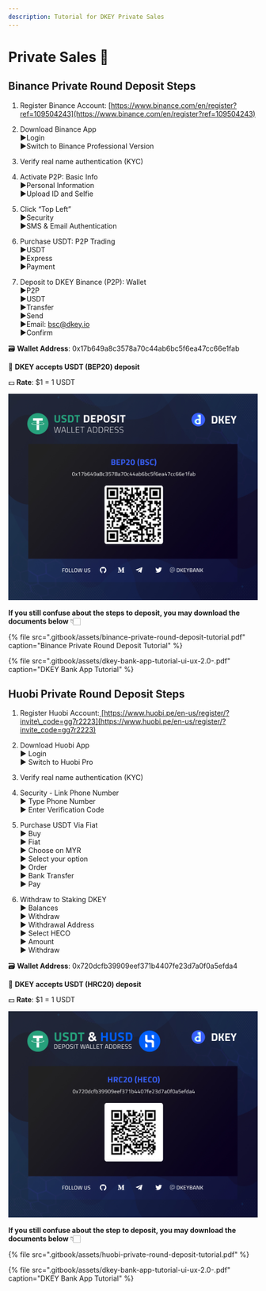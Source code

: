 ```yaml
---
description: Tutorial for DKEY Private Sales
---
```


# Private Sales 🎯

## **Binance Private Round Deposit Steps**

1. Register Binance Account: [https://www.binance.com/en/register?ref=109504243](https://www.binance.com/en/register?ref=109504243) 

2. Download Binance App   
    ▶Login   
    ▶Switch to Binance Professional Version  
  
3. Verify real name authentication \(KYC\)  
  
4. Activate P2P: Basic Info   
    ▶Personal Information   
    ▶Upload ID and Selfie  
  
5. Click “Top Left”   
    ▶Security   
    ▶SMS & Email Authentication  
  
6. Purchase USDT: P2P Trading   
    ▶USDT   
    ▶Express   
    ▶Payment  
  
7. Deposit to DKEY Binance \(P2P\): Wallet   
    ▶P2P  
    ▶USDT  
    ▶Transfer  
    ▶Send  
    ▶Email: bsc@dkey.io  
    ▶Confirm



🗃 **Wallet Address**: 0x17b649a8c3578a70c44ab6bc5f6ea47cc66e1fab

🔑 **DKEY accepts USDT \(BEP20\) deposit**

💵 **Rate**: $1 = 1 USDT

![](.gitbook/assets/usdt-deposit-poster_bep20.jpg)

**If you still confuse about the steps to deposit, you may download the documents below** 👇🏻 

{% file src=".gitbook/assets/binance-private-round-deposit-tutorial.pdf" caption="Binance Private Round Deposit Tutorial" %}

{% file src=".gitbook/assets/dkey-bank-app-tutorial-ui-ux-2.0-.pdf" caption="DKEY Bank App Tutorial" %}

## Huobi Private Round Deposit Steps

1. Register Huobi Account:[ ](https://bit.ly/3gdMois)[https://www.huobi.pe/en-us/register/?invite\_code=gg7r2223](https://www.huobi.pe/en-us/register/?invite_code=gg7r2223)

2. Download Huobi App  
   ▶ Login   
   ▶ Switch to Huobi Pro

3. Verify real name authentication \(KYC\)

4. Security - Link Phone Number  
   ▶ Type Phone Number  
   ▶ Enter Verification Code

5. Purchase USDT Via Fiat  
   ▶ Buy  
   ▶ Fiat  
   ▶ Choose on MYR  
   ▶ Select your option  
   ▶ Order  
   ▶ Bank Transfer  
   ▶ Pay

6. Withdraw to Staking DKEY  
   ▶ Balances  
   ▶ Withdraw  
   ▶ Withdrawal Address  
   ▶ Select HECO  
   ▶ Amount  
   ▶ Withdraw



🗃 **Wallet Address**: 0x720dcfb39909eef371b4407fe23d7a0f0a5efda4  
  
🔑 **DKEY accepts USDT \(HRC20\) deposit**

💵 **Rate**: $1 = 1 USDT

![](.gitbook/assets/hrc20_usdt-and-husd.jpg)

**If you still confuse about the step to deposit, you may download the documents below** 👇🏻 

{% file src=".gitbook/assets/huobi-private-round-deposit-tutorial.pdf" %}

{% file src=".gitbook/assets/dkey-bank-app-tutorial-ui-ux-2.0-.pdf" caption="DKEY Bank App Tutorial" %}


